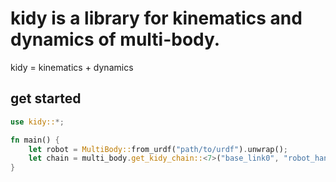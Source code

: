 # kidy is a library for kinematics and dynamics of multi-body.

kidy = kinematics + dynamics

## get started
```rust
use kidy::*;

fn main() {
    let robot = MultiBody::from_urdf("path/to/urdf").unwrap();
    let chain = multi_body.get_kidy_chain::<7>("base_link0", "robot_hand");
}

```